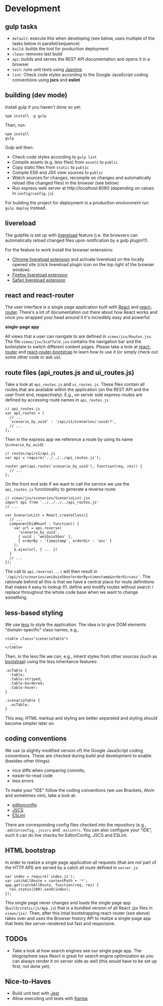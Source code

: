 # Development

## gulp tasks

 * `default`: execute this when developing (see below, uses multiple of the tasks below in
   parallel/sequence)
 * `build`: builds the tool for production deployment
 * `clean`: removes last build
 * `api`: builds and serves the REST API documentation and opens it in a browser
 * `test`: runs unit tests using [Jasmine](http://jasmine.github.io/)
 * `lint`: Check code styles according to the Google JavaScript coding conventions using **jscs** and **eslint**

## building (dev mode)

Install gulp if you haven't done so yet:

```
npm install -g gulp
```

Then, run:

```
npm install
gulp
```

Gulp will then:

 * Check code styles according to `gulp lint`
 * Compile assets (e.g. less files) from `assets` to `public`
 * Copy static files from `static` to `public`
 * Compile ES6 and JSX view sources to `public`
 * Watch sources for changes, recompile on changes and automatically reload (the changed files) in
   the browser (see below)
 * Run express web server at http://localhost:8080 (depending on values in `config/config.js`)

For building the project for deployment in a production environment run `gulp deploy` instead.

## livereload

The gulpfile is set up with [livereload](https://github.com/vohof/gulp-livereload) feature
(i.e. the browsers can automatically reload changed files upon notification by a gulp plugin!!!).

For the feature to work install the browser extensions:

* [Chrome livereload extension](https://chrome.google.com/webstore/detail/livereload/jnihajbhpnppcggbcgedagnkighmdlei) and
activate livereload on the locally opened site (click livereload plugin icon on the top right of the browser window).
* [Firefox livereload extension](http://download.livereload.com/2.0.8/LiveReload-2.0.8.xpi)
* [Safari livereload extension](http://download.livereload.com/2.0.9/LiveReload-2.0.9.safariextz)

## react and react-router

The user interface is a single page application built with [React](http://facebook.github.io/react/)
and [react-router](https://github.com/rackt/react-router). There's a lot of documentation out there about how React works and once you wrapped your head around it it's incredibly easy and powerful.

**single-page app**

All views that a user can navigate to are defined in ```views/jsx/Routes.jsx```. The file ```views/jsx/Scaffold.jsx``` contains the navigation bar and the boilerplate to switch different content pages. Please take a look at [react-router](https://github.com/rackt/react-router) and [react-router-bootstrap](https://github.com/react-bootstrap/react-router-bootstrap) to learn how to use it (or simply check out some other code or ask us).

## route files (api_routes.js and ui_routes.js)

Take a look at ```api_routes.js``` and ```ui_routes.js```. These files contain all routes that are available within the application (on the REST API and the user front end, respectively). E.g., on server side express-routes are defined by accessing route names in ```api_routes.js```:

```
// api_routes.js
var api_routes = [
  // ...
  'scenario_by_uuid' : '/api/v1/scenarios/:uuid/?',
  // ...
];
```

Then in the express app we reference a route by using its name (`scenario_by_uuid`):

```
// routes/api/v1/api.js
var api = require('../../../api_routes.js');

router.get(api.route('scenario_by_uuid'), function(req, res)) {
  // ...
};
```

On the front end side if we want to call the service we use the `api_routes.js` functionality to
generate a reverse route:

```
// views/jsx/scenarios/ScenarioList.jsx
import api from '../../../../api_routes.js'
// ...

var ScenarioList = React.createClass({
  // ...
  componentDidMount : function() {
    var url = api.reverse(
      'scenario_by_uuid',
      { uuid : 'weiQuio5boo' },
      { orderBy : 'timestamp', orderDir : 'asc' }
    );
    $.ajax(url, { ... })
  }
  // ...
});
```

The call to ```api.reverse(...)``` will then result in ```'/api/v1/scenarios/weiQuio5boo?orderBy=timestamp&orderDir=asc'```. The rationale behind all this is that we have a central place for route definitions that makes it easy to lookup (!), define and modify routes without search / replace throughout the whole code base when we want to change something.

## less-based styling

We use [less](http://lesscss.org/) to style the application. The idea is to give DOM elements "domain-specific" class names, e.g.,

```
<table class="scenarioTable">
  ...
</table>
```

Then, in the less file we can, e.g., inherit styles from other sources (such as [bootstrap](http://getbootstrap.com/)) using the less inheritance features:

```
.ocTable {
  .table;
  .table-striped;
  .table-bordered;
  .table-hover;
}

.scenarioTable {
  .ocTable;
}
```

This way, HTML markup and styling are better separated and styling should become simpler later on.

## coding conventions

We use (a slightly modified version of) the Google JavaScript coding conventions. These are checked
during build and development to enable (besides other things):

 * nice diffs when comparing commits,
 * easier-to-read code
 * less errors

To make your "IDE" follow the coding conventions (we use Brackets, Atom and sometimes vim), take a
look at:
* [editorconfig](http://editorconfig.org/)
* [JSCS](http://jscs.info/)
* [ESLint](http://eslint.org/)

There are corresponding config files checked into the repository (e.g., `.editorconfig`, `.jscsrc` and `.eslintrc`.
You can also configure your "IDE", such it can do live checks for EditorConfig, JSCS and ESLint.

## HTML bootstrap

In order to realize a single page application all requests (that are *not* part of the HTTP API) are
served by a catch all route defined in `server.js`:

```
var index = require('index.js');
var catchAllRoute = contextPath + '*';
app.get(catchAllRoute, function(req, res) {
  res.status(200).send(index);
});
```

This single page never changes and loads the single page app (`build/static/js/App.js`) that is
a bundled version of all React .jsx files in `views/jsx/`. Then, after this intial bootstrapping
react-router (see above) takes over and uses the Browser history API to realize a single-page app
that feels like server-rendered but fast and responsive.

## TODOs
 * Take a look at how search engines see our single page app. The blogosphere says React is great
   for search engine optimization as you can always render it on server side as well (this would
   have to be set up first, not done yet).

## Nice-to-Haves
 * Build unit test with [Jest](https://facebook.github.io/jest/)
 * Allow executing unit tests with [Karma](http://karma-runner.github.io/)

